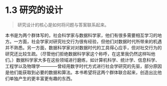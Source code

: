 # 1.3 研究的设计
> 研究设计的核心是如何将问题与答案联系起来。

本书是为两个群体写的，社会科学家与数据科学家，他们有很多需要相互学习的地方。一方面，社会学家对研究社交行为很有经验，但他们对数据时代所带来的机遇并不熟悉。另一方面，数据科学家对对数据时代的工具得心应手，但对社交行为的研究还比较生疏。（尽管他们拒绝数据科学家这个称呼，在这里我仍然这样叫他们。）数据科学家大多在这些领域进行磨练，如计算机科学、统计学、信息科学、工程学以及物理学————曾经用数字时代方式进行社会学研究的先驱，部分原因是他们能获取到必要的数据和算法。本书希望将这两个群体联合起来，创造出比他们单独产生的更丰富更有趣的东西。
